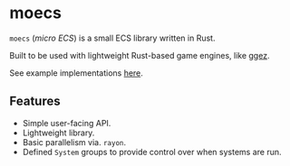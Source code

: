 # moecs

`moecs` (_micro ECS_) is a small ECS library written in Rust.

Built to be used with lightweight Rust-based game engines, like [ggez](https://github.com/ggez/ggez).

See example implementations [here](./example).

## Features

* Simple user-facing API.
* Lightweight library.
* Basic parallelism via. `rayon`.
* Defined `System` groups to provide control over when systems are run.
